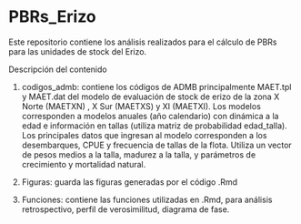 # PBRs\_Erizo

Este repositorio contiene los análisis realizados para el cálculo de PBRs para las unidades de stock del Erizo.

Descripción del contenido

1.  codigos\_admb: contiene los códigos de ADMB principalmente MAET.tpl y MAET.dat del modelo de evaluación de stock de erizo de la zona X Norte (MAETXN) , X Sur (MAETXS) y XI (MAETXI). Los modelos corresponden a modelos anuales (año calendario) con dinámica a la edad e información en tallas (utiliza matriz de probabilidad edad\_talla). Los principales datos que ingresan al modelo corresponden a los desembarques, CPUE y frecuencia de tallas de la flota. Utiliza un vector de pesos medios a la talla, madurez a la talla, y parámetros de crecimiento y mortalidad natural.

2.  Figuras: guarda las figuras generadas por el código .Rmd

3.  Funciones: contiene las funciones utilizadas en .Rmd, para análisis retrospectivo, perfil de verosimilitud, diagrama de fase.
